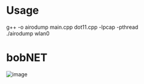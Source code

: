 # Usage
g++ -o airodump main.cpp dot11.cpp -lpcap -pthread  
./airodump wlan0
# bobNET
![image](https://user-images.githubusercontent.com/61967756/99648145-0dce0a80-2a96-11eb-891a-ee6affced6d0.png)

